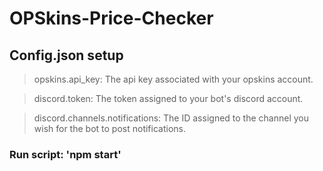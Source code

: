 # OPSkins-Price-Checker

## Config.json setup

> opskins.api_key: The api key associated with your opskins account.

> discord.token: The token assigned to your bot's discord account.

> discord.channels.notifications: The ID assigned to the channel you wish for the bot to post notifications.

### Run script: 'npm start'
